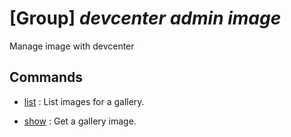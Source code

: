 # [Group] _devcenter admin image_

Manage image with devcenter

## Commands

- [list](/Commands/devcenter/admin/image/_list.md)
: List images for a gallery.

- [show](/Commands/devcenter/admin/image/_show.md)
: Get a gallery image.
